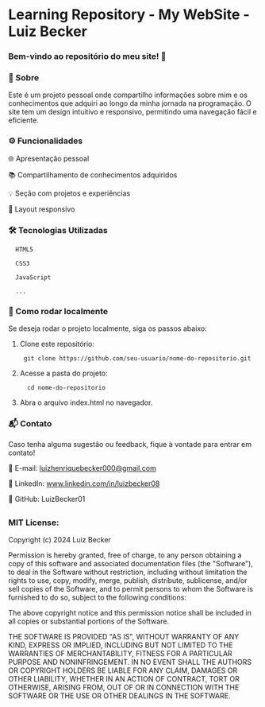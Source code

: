 # Learning Repository - My WebSite - Luiz Becker

### Bem-vindo ao repositório do meu site! 🚀

### 📖 Sobre
Este é um projeto pessoal onde compartilho informações sobre mim e os conhecimentos que adquiri ao longo da minha jornada na programação. O site tem um design intuitivo e responsivo, permitindo uma navegação fácil e eficiente.

### ⚙️ Funcionalidades

   🌐 Apresentação pessoal

   📚 Compartilhamento de conhecimentos adquiridos

   💡 Seção com projetos e experiências

   📱 Layout responsivo

### 🛠 Tecnologias Utilizadas

      HTML5

      CSS3

      JavaScript

      ...

### 📂 Como rodar localmente

Se deseja rodar o projeto localmente, siga os passos abaixo:

 1. Clone este repositório:

         git clone https://github.com/seu-usuario/nome-do-repositorio.git

2. Acesse a pasta do projeto:

         cd nome-do-repositorio

3. Abra o arquivo index.html no navegador.

### 📬 Contato

Caso tenha alguma sugestão ou feedback, fique à vontade para entrar em contato!

📧 E-mail: luizhenriquebecker000@gmail.com

🔗 LinkedIn: www.linkedin.com/in/luizbecker08

🐙 GitHub: LuizBecker01

##

### MIT License:

Copyright (c) 2024 Luiz Becker

Permission is hereby granted, free of charge, to any person obtaining a copy
of this software and associated documentation files (the "Software"), to deal
in the Software without restriction, including without limitation the rights
to use, copy, modify, merge, publish, distribute, sublicense, and/or sell
copies of the Software, and to permit persons to whom the Software is
furnished to do so, subject to the following conditions:

The above copyright notice and this permission notice shall be included in all
copies or substantial portions of the Software.

THE SOFTWARE IS PROVIDED "AS IS", WITHOUT WARRANTY OF ANY KIND, EXPRESS OR
IMPLIED, INCLUDING BUT NOT LIMITED TO THE WARRANTIES OF MERCHANTABILITY,
FITNESS FOR A PARTICULAR PURPOSE AND NONINFRINGEMENT. IN NO EVENT SHALL THE
AUTHORS OR COPYRIGHT HOLDERS BE LIABLE FOR ANY CLAIM, DAMAGES OR OTHER
LIABILITY, WHETHER IN AN ACTION OF CONTRACT, TORT OR OTHERWISE, ARISING FROM,
OUT OF OR IN CONNECTION WITH THE SOFTWARE OR THE USE OR OTHER DEALINGS IN THE
SOFTWARE.
